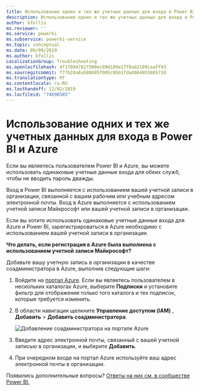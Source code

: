 ```yaml
---
title: Использование одних и тех же учетных данных для входа в Power BI и Azure
description: Использование одних и тех же учетных данных для входа в Power BI и Azure
author: kfollis
ms.reviewer: ''
ms.service: powerbi
ms.subservice: powerbi-service
ms.topic: conceptual
ms.date: 09/09/2019
ms.author: kfollis
LocalizationGroup: Troubleshooting
ms.openlocfilehash: 4f1f8947827500ec89d189e17f8ab2189caaff93
ms.sourcegitcommit: f77b24a8a588605f005c9bb1fdad864955885718
ms.translationtype: HT
ms.contentlocale: ru-RU
ms.lasthandoff: 12/02/2019
ms.locfileid: "74698585"
---
```

# <a name="using-the-same-account-for-power-bi-and-azure"></a>Использование одних и тех же учетных данных для входа в Power BI и Azure

Если вы являетесь пользователем Power BI и Azure, вы можете использовать одинаковые учетные данные входа для обеих служб, чтобы не вводить пароль дважды.

Вход в Power BI выполняется с использованием вашей учетной записи в организации, связанной с вашим рабочим или учебным адресом электронной почты.  Вход в Azure выполняется с использованием учетной записи Майкрософт или вашей учетной записи в организации.

Если вы хотите использовать одинаковые учетные данные входа для Azure и Power BI, зарегистрироваться в Azure необходимо с использованием вашей учетной записи в организации.

**Что делать, если регистрация в Azure была выполнена с использованием учетной записи Майкрософт?**

Добавьте вашу учетную запись в организации в качестве соадминистратора в Azure, выполнив следующие шаги:

1. Войдите на [портал Azure](https://portal.azure.com/). Если вы являетесь пользователем в нескольких каталогах Azure, выберите **Подписки** и установите фильтр для отображения только того каталога и тех подписок, которые требуется изменить.

1. В области навигации щелкните **Управление доступом (IAM)** , **Добавить** \> **Добавить соадминистратора**.

    ![Добавление соадминистратора на портале Azure](media/service-admin-how-to-use-the-same-account-as-azure/add-co-administrator.png)

1. Введите адрес электронной почты, связанный с вашей учетной записью в организации, и выберите **Добавить**.

1. При очередном входе на портал Azure используйте ваш адрес электронной почты в организации.

Появились дополнительные вопросы? [Ответы на них см. в сообществе Power BI.](https://community.powerbi.com/)
